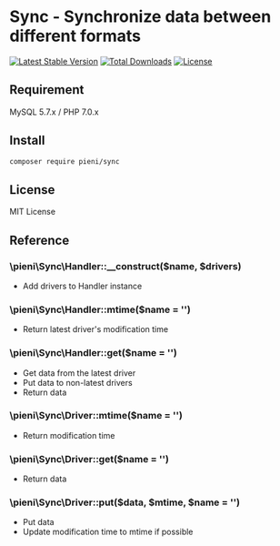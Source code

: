 # Sync - Synchronize data between different formats
[![Latest Stable Version](https://poser.pugx.org/pieni/sync/version)](https://packagist.org/packages/pieni/sync)
[![Total Downloads](https://poser.pugx.org/pieni/sync/downloads)](https://packagist.org/packages/pieni/sync)
[![License](https://poser.pugx.org/pieni/sync/license)](https://packagist.org/packages/pieni/sync)

## Requirement
MySQL 5.7.x / PHP 7.0.x

## Install
```bash
composer require pieni/sync
```

## License
MIT License

## Reference
### \pieni\Sync\Handler::__construct($name, $drivers)
- Add drivers to Handler instance

### \pieni\Sync\Handler::mtime($name = '')
- Return latest driver's modification time

### \pieni\Sync\Handler::get($name = '')
- Get data from the latest driver
- Put data to non-latest drivers
- Return data

### \pieni\Sync\Driver::mtime($name = '')
- Return modification time

### \pieni\Sync\Driver::get($name = '')
- Return data

### \pieni\Sync\Driver::put($data, $mtime, $name = '')
- Put data
- Update modification time to mtime if possible
